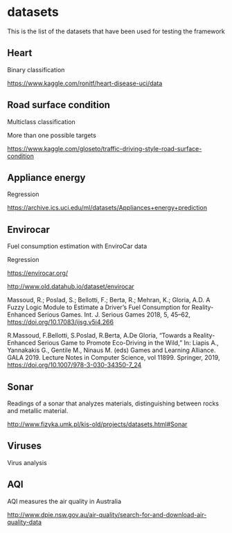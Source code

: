 # datasets
This is the list of the datasets that have been used for testing the framework

## Heart 

Binary classification

https://www.kaggle.com/ronitf/heart-disease-uci/data

## Road surface condition

Multiclass classification 

More than one possible targets

https://www.kaggle.com/gloseto/traffic-driving-style-road-surface-condition

## Appliance energy

Regression

https://archive.ics.uci.edu/ml/datasets/Appliances+energy+prediction


## Envirocar

Fuel consumption estimation with EnviroCar data

Regression

https://envirocar.org/

http://www.old.datahub.io/dataset/envirocar 

Massoud, R.; Poslad, S.; Bellotti, F.; Berta, R.; Mehran, K.; Gloria, A.D. A Fuzzy Logic Module to Estimate a Driver’s Fuel Consumption for Reality-Enhanced Serious Games. Int. J. Serious Games 2018, 5, 45–62, https://doi.org/10.17083/ijsg.v5i4.266 

R.Massoud, F.Bellotti, S.Poslad, R.Berta, A.De Gloria, “Towards a Reality-Enhanced Serious Game to Promote Eco-Driving in the Wild,” In: Liapis A., Yannakakis G., Gentile M., Ninaus M. (eds) Games and Learning Alliance. GALA 2019. Lecture Notes in Computer Science, vol 11899. Springer, 2019, https://doi.org/10.1007/978-3-030-34350-7_24


## Sonar

Readings of a sonar that analyzes materials, distinguishing between rocks and metallic material.

http://www.fizyka.umk.pl/kis-old/projects/datasets.html#Sonar


## Viruses
Virus analysis


## AQI 
AQI measures the air quality in Australia

http://www.dpie.nsw.gov.au/air-quality/search-for-and-download-air-quality-data

